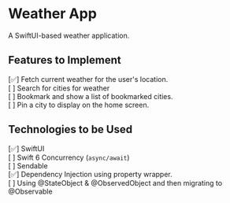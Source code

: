 # Weather App
A SwiftUI-based weather application.

## Features to Implement
[✅] Fetch current weather for the user's location.  
[  ] Search for cities for weather  
[  ] Bookmark and show a list of bookmarked cities.  
[  ] Pin a city to display on the home screen.  

## Technologies to be Used  
[✅] SwiftUI  
[  ] Swift 6 Concurrency (`async/await`)  
[  ] Sendable  
[✅] Dependency Injection using property wrapper.  
[  ] Using @StateObject & @ObservedObject and then migrating to @Observable  
